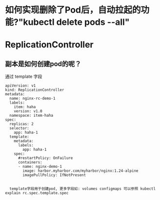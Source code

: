 # 如何实现删除了Pod后，自动拉起的功能?"kubectl delete pods --all"

# ReplicationController



## 副本是如何创建pod的呢？

通过 template 字段

```
apiVersion: v1
kind: ReplicationController
metadata:
  name: nginx-rc-demo-1
  labels:
    item: haha
    version: v1.0
  namespace: item-haha
spec:
  replicas: 2
  selector:
    app: haha-1
  template:
    metadata:
      labels:
        app: haha-1
    spec:
      #restartPolicy: OnFailure
      containers:
      - name: nginx-demo-1
        image: harbor.myharbor.com/myharbor/nginx:1.24-alpine
        imagePullPolicy: IfNotPresent
        
        
  template字段用于创建pod, 更多字段如: volumes configmaps 可以参照 kubectl explain rc.spec.template.spec      
        
```

